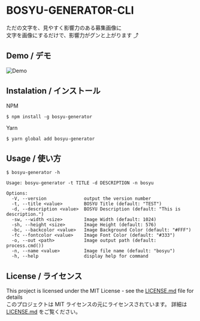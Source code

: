 # BOSYU-GENERATOR-CLI

ただの文字を、見やすく影響力のある募集画像に \
文字を画像にするだけで、影響力がグンと上がります ⤴

## Demo / デモ

![Demo](https://i.imgur.com/57pb66g.gif)

## Instalation / インストール

NPM

```
$ npm install -g bosyu-generator
```

Yarn

```
$ yarn global add bosyu-generator
```

## Usage / 使い方

```
$ bosyu-generator -h

Usage: bosyu-generator -t TITLE -d DESCRIPTION -n bosyu

Options:
  -V, --version              output the version number
  -t, --title <value>        BOSYU Title (default: "TEST")
  -d, --description <value>  BOSYU Description (default: "This is description.")
  -sw, --width <size>        Image Width (default: 1024)
  -sh, --height <size>       Image Height (default: 576)
  -bc, --backcolor <value>   Image Background Color (default: "#FFF")
  -fc --fontcolor <value>    Image Font Color (default: "#333")
  -o, --out <path>           Image output path (default: process.cmd())
  -n, --name <value>         Image file name (default: "bosyu")
  -h, --help                 display help for command
```

## License / ライセンス

This project is licensed under the MIT License - see the [LICENSE.md](https://github.com/jcam1/bosyu-generator-cli/blob/master/LICENSE) file for details \
このプロジェクトは MIT ライセンスの元にライセンスされています。 詳細は [LICENSE.md](https://github.com/jcam1/bosyu-generator-cli/blob/master/LICENSE) をご覧ください。
